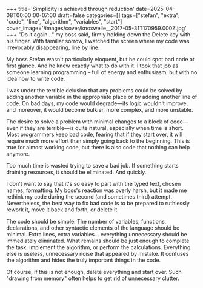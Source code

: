 +++
title='Simplicity is achieved through reduction'
date=2025-04-08T00:00:00-07:00
draft=false
categories=[]
tags=["stefan", "extra", "code", "line", "algorithm", "variables", "start"]
cover_image='/images/cover/knoxwelle__2017-05-31T170959.000Z.jpg'
+++
"Do it again..." my boss said, firmly holding down the Delete key with his finger. With familiar sorrow, I watched the screen where my code was irrevocably disappearing, line by line.

My boss Stefan wasn't particularly eloquent, but he could spot bad code at first glance. And he knew exactly what to do with it. I took that job as someone learning programming – full of energy and enthusiasm, but with no idea how to write code.

I was under the terrible delusion that any problems could be solved by adding another variable in the appropriate place or by adding another line of code. On bad days, my code would degrade—its logic wouldn't improve, and moreover, it would become bulkier, more complex, and more unstable.

The desire to solve a problem with minimal changes to a block of code—even if they are terrible—is quite natural, especially when time is short. Most programmers keep bad code, fearing that if they start over, it will require much more effort than simply going back to the beginning. This is true for almost working code, but there is also code that nothing can help anymore.

Too much time is wasted trying to save a bad job. If something starts draining resources, it should be eliminated. And quickly.

I don't want to say that it's so easy to part with the typed text, chosen names, formatting. My boss's reaction was overly harsh, but it made me rethink my code during the second (and sometimes third) attempt. Nevertheless, the best way to fix bad code is to be prepared to ruthlessly rework it, move it back and forth, or delete it.

The code should be simple. The number of variables, functions, declarations, and other syntactic elements of the language should be minimal. Extra lines, extra variables... everything unnecessary should be immediately eliminated. What remains should be just enough to complete the task, implement the algorithm, or perform the calculations. Everything else is useless, unnecessary noise that appeared by mistake. It confuses the algorithm and hides the truly important things in the code.

Of course, if this is not enough, delete everything and start over. Such "drawing from memory" often helps to get rid of unnecessary clutter.